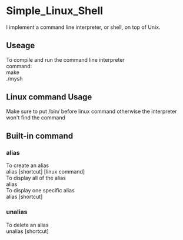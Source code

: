# Simple_Linux_Shell
I implement a command line interpreter, or shell, on top of Unix.

## Useage
To compile and run the command line interpreter <br/>
command: <br/>
          make <br/>
          ./mysh <br/>
## Linux command Usage
Make sure to put /bin/ before linux command otherwise the interpreter won't find the command <br/>

## Built-in command
### alias 
To create an alias <br/>
alias [shortcut] [linux command] <br/>
To display all of the alias <br/>
alias <br/>
To display one specific alias <br/>
alias [shortcut] <br/>
### unalias
To delete an alias <br/>
unalias [shortcut] <br/>
